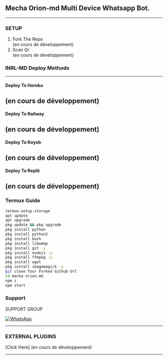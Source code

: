 ## Mecha Orion-md Multi Device Whatsapp Bot.

***

### SETUP

1. Fork The Repo
    <br>
(en cours de développement)
2. Scan Qr
    <br>
(en cours de développement) 
### INRL-MD Deploy Methods

-------

#### Deploy To Heroku 
(en cours de développement)
---
#### Deploy To Railway
(en cours de développement)
---
#### Deploy To Koyeb
(en cours de développement)
---
#### Deploy To Replit
(en cours de développement)
---
 ### Termux Guide

 ```bash
termux-setup-storage
apt update
apt upgrade
pkg update && pkg upgrade
pkg install python
pkg install python2
pkg install bash
pkg install libwebp
pkg install git -y
pkg install nodejs -y 
pkg install ffmpeg -y 
pkg install wget
pkg install imagemagick -y
git clone Your Forked Github Url
cd mecha orion-md
npm i
npm start
```
 
 ### Support

SUPPORT GROUP

<a href="https://chat.whatsapp.com/BrwZcdWRlsfEdvkrrXoZaj"><img alt="WhatsApp" src="https://camo.githubusercontent.com/2157131829ac512183ee8f8b6c6f803688a4cc66a2e686602844e80478401a7c/68747470733a2f2f696d672e736869656c64732e696f2f62616467652f4a6f696e2047726f75702d3235443336363f7374796c653d666f722d7468652d6261646765266c6f676f3d7768617473617070266c6f676f436f6c6f723d7768697465"/></a>

---
### EXTERNAL PLUGINS

[Click Here]
(en cours de développement)

---
